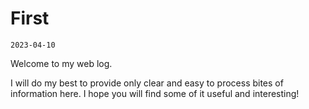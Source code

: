 # First

`2023-04-10`

Welcome to my web log.

I will do my best to provide only clear and easy to process bites of information here. I hope you will find some of it useful and interesting!
